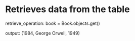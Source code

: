 # Retrieves data from the table

retrieve_operation: book = Book.objects.get()

output: (1984, George Orwell, 1949)